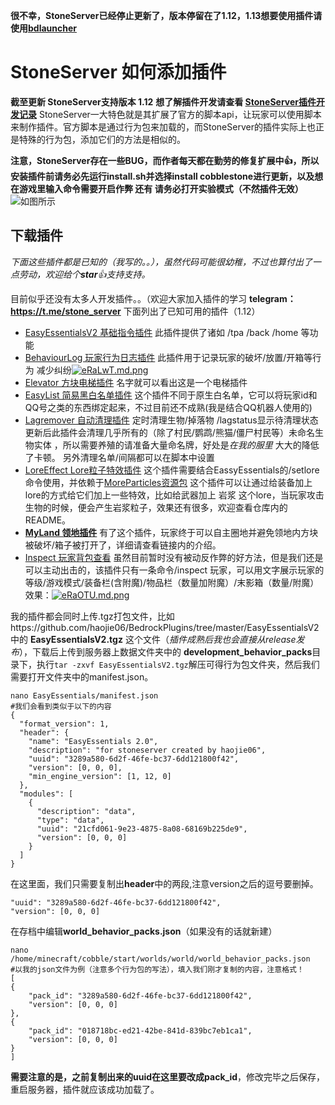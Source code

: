 **很不幸，StoneServer已经停止更新了，版本停留在了1.12，1.13想要使用插件请使用[bdlauncher](https://github.com/Sysca11/bdlauncher)**
# StoneServer 如何添加插件


**截至更新 StoneServer支持版本 1.12**
**想了解插件开发请查看 [StoneServer插件开发记录](https://www.haojie06.me/2019/09/21/StoneServer%E6%8F%92%E4%BB%B6%E5%BC%80%E5%8F%91/)**
StoneServer一大特色就是其扩展了官方的脚本api，让玩家可以使用脚本来制作插件。官方脚本是通过行为包来加载的，而StoneServer的插件实际上也正是特殊的行为包，添加它们的方法是相似的。

**注意，StoneServer存在一些BUG，而作者每天都在勤劳的修复扩展中👍，所以安装插件前请务必先运行install.sh并选择install cobblestone进行更新，以及想在游戏里输入命令需要开启作弊 还有 请务必打开实验模式（不然插件无效）**
![如图所示](https://s2.ax1x.com/2019/07/29/e86wKP.th.png)

## 下载插件
*下面这些插件都是已知的（我写的。。），虽然代码可能很幼稚，不过也算付出了一点劳动，欢迎给个**star**👍支持支持。*

目前似乎还没有太多人开发插件。。（欢迎大家加入插件的学习 **telegram：https://t.me/stone_server**
下面列出了已知可用的插件（1.12）
- [EasyEssentialsV2 基础指令插件](https://github.com/haojie06/BedrockPlugins/tree/master/EasyEssentialsV2)
此插件提供了诸如 /tpa /back /home 等功能
- [BehaviourLog 玩家行为日志插件](https://github.com/haojie06/BedrockPlugins/tree/master/BehaviourLog)
此插件用于记录玩家的破坏/放置/开箱等行为 减少纠纷[![eRaLwT.md.png](https://s2.ax1x.com/2019/08/05/eRaLwT.md.png)](https://imgchr.com/i/eRaLwT)
- [Elevator 方块电梯插件](https://github.com/haojie06/BedrockPlugins/tree/master/Elevator)
名字就可以看出这是一个电梯插件
- [EasyList 简易黑白名单插件](https://github.com/haojie06/BedrockPlugins/tree/master/EasyList)
这个插件不同于原生白名单，它可以将玩家id和QQ号之类的东西绑定起来，不过目前还不成熟(我是结合QQ机器人使用的)
- [Lagremover 自动清理插件](https://github.com/haojie06/BedrockPlugins/tree/master/LagRemover)
定时清理生物/掉落物 /lagstatus显示待清理状态 更新后此插件会清理几乎所有的（除了村民/鹦鹉/熊猫/僵尸村民等）未命名生物实体
，所以需要养殖的请准备大量命名牌，好处是*在我的服里* 大大的降低了卡顿。 另外清理名单/间隔都可以在脚本中设置
- [LoreEffect Lore粒子特效插件](https://github.com/haojie06/BedrockPlugins/tree/master/LoreEffect)
  这个插件需要结合EassyEssentials的/setlore命令使用，并依赖于[MoreParticles资源包](https://mcpedl.com/more-particles-add-on/) 这个插件可以让通过给装备加上lore的方式给它们加上一些特效，比如给武器加上 岩浆 这个lore，当玩家攻击生物的时候，便会产生岩浆粒子，效果还有很多，欢迎查看仓库内的README。
- [**MyLand 领地插件**](https://github.com/haojie06/BedrockPlugins/tree/master/MyLand)
  有了这个插件，玩家终于可以自主圈地并避免领地内方块被破坏/箱子被打开了，详细请查看链接内的介绍。
- [Inspect 玩家背包查看](https://github.com/haojie06/BedrockPlugins/tree/master/Inspect) 虽然目前暂时没有被动反作弊的好方法，但是我们还是可以主动出击的，该插件只有一条命令/inspect 玩家，可以用文字展示玩家的等级/游戏模式/装备栏(含附魔)/物品栏（数量加附魔）/末影箱（数量/附魔）
效果：[![eRaOTU.md.png](https://s2.ax1x.com/2019/08/05/eRaOTU.md.png)](https://imgchr.com/i/eRaOTU)




我的插件都会同时上传.tgz打包文件，比如https://github.com/haojie06/BedrockPlugins/tree/master/EasyEssentialsV2 中的 **EasyEssentialsV2.tgz** 这个文件（*插件成熟后我也会直接从release发布*），下载后上传到服务器上数据文件夹中的 **development_behavior_packs**目录下，执行`tar -zxvf EasyEssentialsV2.tgz`解压可得行为包文件夹，然后我们需要打开文件夹中的manifest.json。
```
nano EasyEssentials/manifest.json
#我们会看到类似于以下的内容
{
  "format_version": 1,
  "header": {
    "name": "EasyEssentials 2.0",
    "description": "for stoneserver created by haojie06",
    "uuid": "3289a580-6d2f-46fe-bc37-6dd121800f42",
    "version": [0, 0, 0],
    "min_engine_version": [1, 12, 0]
  },
  "modules": [
    {
      "description": "data",
      "type": "data",
      "uuid": "21cfd061-9e23-4875-8a08-68169b225de9",
      "version": [0, 0, 0]
    }
  ]
}
```

在这里面，我们只需要复制出**header**中的两段,注意version之后的逗号要删掉。
```
"uuid": "3289a580-6d2f-46fe-bc37-6dd121800f42",
"version": [0, 0, 0]
```
在存档中编辑**world_behavior_packs.json**（如果没有的话就新建）
```
nano /home/minecraft/cobble/start/worlds/world/world_behavior_packs.json
#以我的json文件为例（注意多个行为包的写法），填入我们刚才复制的内容，注意格式！
[
{
    "pack_id": "3289a580-6d2f-46fe-bc37-6dd121800f42",
    "version": [0, 0, 0]
},
{
    "pack_id": "018718bc-ed21-42be-841d-839bc7eb1ca1",
    "version": [0, 0, 0]
}
]
```
**需要注意的是，之前复制出来的uuid在这里要改成pack_id**，修改完毕之后保存，重启服务器，插件就应该成功加载了。
